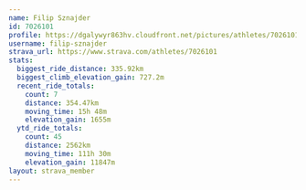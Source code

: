 ```yaml
---
name: Filip Sznajder
id: 7026101
profile: https://dgalywyr863hv.cloudfront.net/pictures/athletes/7026101/2123836/19/large.jpg
username: filip-sznajder
strava_url: https://www.strava.com/athletes/7026101
stats:
  biggest_ride_distance: 335.92km
  biggest_climb_elevation_gain: 727.2m
  recent_ride_totals:
    count: 7
    distance: 354.47km
    moving_time: 15h 48m
    elevation_gain: 1655m
  ytd_ride_totals:
    count: 45
    distance: 2562km
    moving_time: 111h 30m
    elevation_gain: 11847m
layout: strava_member
--- 
```

